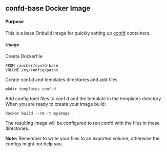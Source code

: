 ## confd-base Docker Image

#### Purpose
This is a base Onbuild image for quickly setting up [confd](https://github.com/kelseyhightower/confd) containers.

#### Usage

Create Dockerfile
```
FROM rancher/confd-base
VOLUME /my/config/paths
```

Create conf.d and templates directories and add files
```
mkdir templates conf.d
```

Add config toml files to conf.d and the template in the templates directory. When you are ready to create your image build:

```
docker build --rm -t myimage .
```

The resulting image will be configured to run confd with the files in these directories. 

**Note:** Remember to write your files to an exported volume, otherwise the configs might not help you.